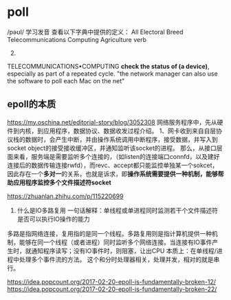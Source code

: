 # poll
/pəʊl/
学习发音
查看以下字典中提供的定义：
All
Electoral
Breed
Telecommunications
Computing
Agriculture
verb

2.
TELECOMMUNICATIONS•COMPUTING
**check the status of (a device)**, especially as part of a repeated cycle.
"the network manager can also use the software to poll each Mac on the net"

## epoll的本质
https://my.oschina.net/editorial-story/blog/3052308
网络服务程序中，先从硬件到内核，到应用程序，数据协议、数据收发过程介绍。
1、网卡收到来自自层协议栈的数据时，会产生中断，并由操作系统调用中断程序，接受数据，并写入到socket object的接受接收缓冲区，并通知监听该socket的进程。
那么，从接口层面来看，服务端是需要监听多个连接的，（如listen的连接端口connfd，以及建好连接后的数据传输连接rwfd），而revc、accept都只能监控单独某一个sokcet，因此存在一个**多对一**的关系，也就是诉求，即**操作系统需要提供一种机制，能够帮助应用程序监控多个文件描述符socket**


https://zhuanlan.zhihu.com/p/115220699
1. 什么是IO多路复用
一句话解释：单线程或单进程同时监测若干个文件描述符是否可以执行IO操作的能力

多路是指网络连接，复用指的是同一个线程。多路复用则是指计算机提供一种机制，能够在同一个线程（或者进程）同时监听多个网络连接。当连接有IO事件产生时，就通知程序读写；没有IO事件时，则阻塞，让出CPU
本质上：在单线程/进程中处理多个事件流的方法。
这个和分时处理器相关，处理并发，相对的就是串行。

https://idea.popcount.org/2017-02-20-epoll-is-fundamentally-broken-12/
https://idea.popcount.org/2017-02-20-epoll-is-fundamentally-broken-22/
